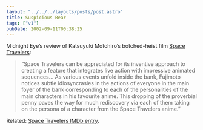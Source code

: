 ```yaml
---
layout: "../../../layouts/posts/post.astro"
title: Suspicious Bear
tags: ["v1"]
pubDate: 2002-09-11T00:38:25
---
```


Midnight Eye&#8217;s review of Katsuyuki Motohiro&#8217;s botched-heist film [Space Travelers][1]:

> &#8220;Space Travelers can be appreciated for its inventive approach to creating a feature that integrates live action with impressive animated sequences&#8230; As various events unfold inside the bank, Fujimoto notices subtle idiosyncrasies in the actions of everyone in the main foyer of the bank corresponding to each of the personalities of the main characters in his favourite anime. This dropping of the proverbial penny paves the way for much rediscovery via each of them taking on the persona of a character from the Space Travelers anime.&#8221;

Related: [Space Travelers IMDb entry][2].

[1]: http://www.midnighteye.com/reviews/spactrav.shtml "Midnight Eye: Space Travelers review"
[2]: http://uk.imdb.com/Title?0243573 "IMDb: Space Travelers entry"
